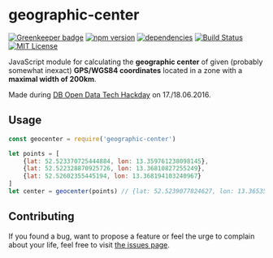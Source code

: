 # geographic-center

[![Greenkeeper badge](https://badges.greenkeeper.io/juliuste/geographic-center.svg)](https://greenkeeper.io/)
[![npm version](https://img.shields.io/npm/v/geographic-center.svg)](https://www.npmjs.com/package/geographic-center) [![dependencies](https://david-dm.org/juliuste/geographic-center.svg)](https://david-dm.org/juliuste/geographic-center) [![Build Status](https://travis-ci.org/juliuste/geographic-center.svg?branch=master)](https://travis-ci.org/juliuste/geographic-center) [![MIT License](https://img.shields.io/badge/license-MIT-black.svg)](https://opensource.org/licenses/MIT)

JavaScript module for calculating the **geographic center** of given (probably somewhat inexact) **GPS/WGS84 coordinates** located in a zone with a **maximal width of 200km**. 

Made during [DB Open Data Tech Hackday](https://www.mindboxberlin.com/index.php/hackday.html) on 17./18.06.2016.

## Usage

```javascript
const geocenter = require('geographic-center')

let points = [
	{lat: 52.523370725444884, lon: 13.359761238098145},
	{lat: 52.522328870925726, lon: 13.36810827255249},
	{lat: 52.52602355445194, lon: 13.368194103240967}
]
let center = geocenter(points) // {lat: 52.5239077824627, lon: 13.365354502660765}
```

## Contributing

If you found a bug, want to propose a feature or feel the urge to complain about your life, feel free to visit [the issues page](https://github.com/juliuste/geographic-center/issues).